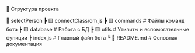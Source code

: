 📂 Структура проекта

📂 selectPerson
 ┣ 🟨 connectClassrom.js
 ┣ 🟨 commands       # Файлы команд бота
 ┣ 🟨 database       # Работа с БД
 ┣ 🟨 utils          # Утилиты и вспомогательные функции
 ┣ index.js          # Главный файл бота
 ┗ 📜 README.md        # Основная документация